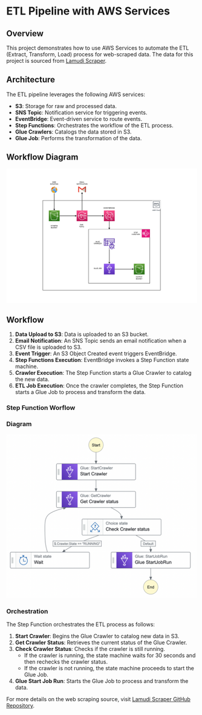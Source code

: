 # ETL Pipeline with AWS Services

## Overview

This project demonstrates how to use AWS Services to automate the ETL (Extract, Transform, Load) process for web-scraped data. The data for this project is sourced from [Lamudi Scraper](https://github.com/njolnir/Lamudi_Scraper).

## Architecture

The ETL pipeline leverages the following AWS services:

- **S3**: Storage for raw and processed data.
- **SNS Topic**: Notification service for triggering events.
- **EventBridge**: Event-driven service to route events.
- **Step Functions**: Orchestrates the workflow of the ETL process.
- **Glue Crawlers**: Catalogs the data stored in S3.
- **Glue Job**: Performs the transformation of the data.

## Workflow Diagram

![ETL Workflow Diagram](AW-ETL.jpg)

## Workflow

1. **Data Upload to S3**: Data is uploaded to an S3 bucket.
2. **Email Notification**: An SNS Topic sends an email notification when a CSV file is uploaded to S3.
3. **Event Trigger**: An S3 Object Created event triggers EventBridge.
4. **Step Functions Execution**: EventBridge invokes a Step Function state machine.
5. **Crawler Execution**: The Step Function starts a Glue Crawler to catalog the new data.
6. **ETL Job Execution**: Once the crawler completes, the Step Function starts a Glue Job to process and transform the data.

### Step Function Worflow
### Diagram

![Step Function Diagram](Lamudi_StepFunctions.png)

### Orchestration

The Step Function orchestrates the ETL process as follows:

1. **Start Crawler**: Begins the Glue Crawler to catalog new data in S3.
2. **Get Crawler Status**: Retrieves the current status of the Glue Crawler.
3. **Check Crawler Status**: Checks if the crawler is still running.
   - If the crawler is running, the state machine waits for 30 seconds and then rechecks the crawler status.
   - If the crawler is not running, the state machine proceeds to start the Glue Job.
4. **Glue Start Job Run**: Starts the Glue Job to process and transform the data.

For more details on the web scraping source, visit [Lamudi Scraper GitHub Repository](https://github.com/njolnir/Lamudi_Scraper).


